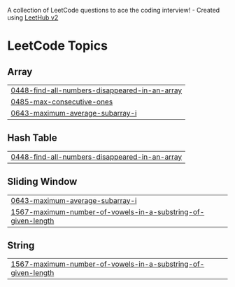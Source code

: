 A collection of LeetCode questions to ace the coding interview! - Created using [LeetHub v2](https://github.com/arunbhardwaj/LeetHub-2.0)
<!---LeetCode Topics Start-->
# LeetCode Topics
## Array
|  |
| ------- |
| [0448-find-all-numbers-disappeared-in-an-array](https://github.com/Arindam2003/LeetCode/tree/master/0448-find-all-numbers-disappeared-in-an-array) |
| [0485-max-consecutive-ones](https://github.com/Arindam2003/LeetCode/tree/master/0485-max-consecutive-ones) |
| [0643-maximum-average-subarray-i](https://github.com/Arindam2003/LeetCode/tree/master/0643-maximum-average-subarray-i) |
## Hash Table
|  |
| ------- |
| [0448-find-all-numbers-disappeared-in-an-array](https://github.com/Arindam2003/LeetCode/tree/master/0448-find-all-numbers-disappeared-in-an-array) |
## Sliding Window
|  |
| ------- |
| [0643-maximum-average-subarray-i](https://github.com/Arindam2003/LeetCode/tree/master/0643-maximum-average-subarray-i) |
| [1567-maximum-number-of-vowels-in-a-substring-of-given-length](https://github.com/Arindam2003/LeetCode/tree/master/1567-maximum-number-of-vowels-in-a-substring-of-given-length) |
## String
|  |
| ------- |
| [1567-maximum-number-of-vowels-in-a-substring-of-given-length](https://github.com/Arindam2003/LeetCode/tree/master/1567-maximum-number-of-vowels-in-a-substring-of-given-length) |
<!---LeetCode Topics End-->